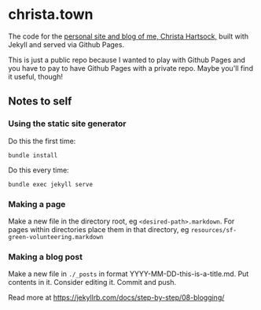 # christa.town

The code for the [personal site and blog of me, Christa Hartsock,](https://christa.town) built with Jekyll and served via Github Pages.

This is just a public repo because I wanted to play with Github Pages and you have to pay to have Github Pages with a private repo. Maybe you'll find it useful, though!

## Notes to self

### Using the static site generator

Do this the first time:

```
bundle install
```

Do this every time:

```
bundle exec jekyll serve
```

### Making a page

Make a new file in the directory root, eg `<desired-path>.markdown`. For pages within directories place them in that directory, eg `resources/sf-green-volunteering.markdown`

### Making a blog post

Make a new file in `./_posts` in format YYYY-MM-DD-this-is-a-title.md. Put contents in it. Consider editing it. Commit and push.

Read more at https://jekyllrb.com/docs/step-by-step/08-blogging/
